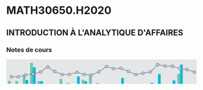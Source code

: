 # MATH30650.H2020
## INTRODUCTION À L'ANALYTIQUE D'AFFAIRES
### Notes de cours

![banner](media/aa_banner.jpg)


